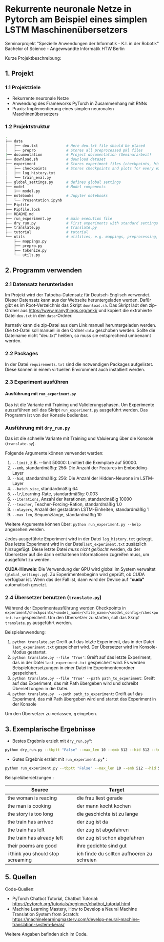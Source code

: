 # Rekurrente neuronale Netze in Pytorch am Beispiel eines simplen LSTM Maschinenübersetzers

Seminarprojekt "Spezielle Anwendungen der Informatik - K.I. in der Robotik"
Bachelor of Science - Angewwandte Informatik HTW Berlin


Kurze Projektbeschreibung:

## 1. Projekt
### 1.1 Projektziele

- Rekurrente neuronale Netze 
- Anwendung des Frameworks PyTorch in Zusammenhang mit RNNs
- Praxis: Implementierung eines simplen neuronalen Maschinenübersetzers


### 1.2 Projektstruktur

``` bash
.
├── data
│   ├── deu.txt             # Here deu.txt file should be placed
│   ├── prepro              # Stores all preprocessed pkl files
|── documentation           # Project documentation (Seminararbeit)
├── download.sh             # download dataset
├── experiment              # Stores experiment files (checkpoints, history, plots) and train_eval.py
│   ├── checkpoints         # Stores checkpoints and plots for every experiment
│   ├── log_history.txt
│   └── train_eval.py
├── global_settings.py      # defines global settings
├── model                   # Model components
│   ├── model.py            
├── notebooks               # Jupyter notebooks
│   └── Presentation.ipynb  
├── Pipfile         
├── Pipfile.lock
├── README.md
├── run_experiment.py       # main execution file
├── dry_run.py              # First experiments with standard settings
├── translate.py            # translate.py
├── tutorial                # tutorial
└── utils                   # utilities, e.g. mappings, preprocessing, tokenization, general utils
    ├── mappings.py
    ├── prepro.py
    ├── tokenize.py
    └── utils.py
```

## 2. Programm verwenden

### 2.1 Datensatz herunterladen

Im Projekt wird der Tatoeba-Datensatz für Deutsch-Englisch verwendet.
Dieser Datensatz kann aus der Webseite heruntergeladen werden. Dafür gibt es im Root-Verzeichnis das Skript `download.sh`. Das Skript lädt den zip-Ordner aus https://www.manythings.org/anki/ und kopiert die extrahierte Datei `deu.txt` in den `data`-Ordner. 

lternativ kann die zip-Datei aus dem Link manuell heruntergeladen werden. Die txt-Datei soll manuell in den Ordner `data` geschoben werden. Sollte die Dateiname nicht "deu.txt" heißen, so muss sie entsprechend umbenannt werden.

### 2.2 Packages
In der Datei `requirements.txt` sind die notwendigen Packages aufgelistet. Diese können in einem virtuellen Environment auch installiert werden.

### 2.3 Experiment ausführen

#### Ausführung mit `run_experiment.py`

Das ist die Variante mit Training und Validierungsphasen.
Um Experimente auszuführen soll das Skript `run_experiment.py` ausgeführt werden. Das Programm ist von der Konsole bedienbar. 

### Ausführung mit `dry_run.py`

Das ist die schnelle Variante mit Training und Valuierung über die Konsole (`translate.py`).

Folgende Argumente können verwendet werden:
1. `--limit`, z.B. --limit 50000: Limitiert die Exemplare auf 50000.
2. `--emb`, standardmäßig: 256: Die Anzahl der Features im Embedding-Layer
3. `--hid`, standardmäßig: 256: Die Anzahl der Hidden-Neurone im LSTM-Layer
4. `--batch_size`, standardmäßig 64
5. `--lr`,Learning-Rate, standardmäßig: 0.003
6. `--iterations`, Anzahl der Iterationen, standardmäßig 10000
7. `--teacher`, Teacher-Forcing-Ration, standardmäßig 1.0
8. `--nlayers`, Anzahl der gestackten LSTM-Einheiten, standardmäßig 1
9. `--max_len`, Sequenzlänge, standardmäßig 10

Weitere Argumente können über: `python run_experiment.py --help` angesehen werden.

Jedes ausgeführte Experiment wird in der Datei `log_history.txt` geloggt. Das letzte Experiment wird in der Datei`last_experiment.txt` zusätzlich hinzugefügt.
Diese letzte Datei *muss nicht gelöscht* werden, da der Übersetzer auf die darin enthaltenen Informationen zugreifen muss, um ausgeführt zu werden.

**CUDA-Hinweis**: 
Die Verwendung der GPU wird global im System verwaltet (`global_settings.py`). Zu Experimentenbeginn wird geprüft, ob CUDA verfügbar ist. Wenn das der Fall ist, dann wird der Device auf **"cuda"** automatisch gesetzt. 


### 2.4 Übersetzer benutzen (`translate.py`)

Während der Experimentausführung werden Checkpoints in `experiment/checkpoints/<model_name>/<file_name>/<model_config>/checkpoint.tar` gespeichert.
Um den Übersetzer zu starten, soll das Skript `translate.py` ausgeführt werden.

Beispielanwendung:
1. `python translate.py`: Greift auf das letzte Experiment, das in der Datei `last_experiment.txt` gespeichert wird. Der Übersetzer wird im Konsole-Modus gestartet.
2. `python translate.py --file 'True'`: Greift auf das letzte Experiment, das in der Datei `last_experiment.txt` gespeichert wird. Es werden Beispielübersetzungen in einer Datei im Experimentenordner gespeichert.
3. `python translate.py --file 'True' --path path_to_experiment`: Greift auf das Experiment, das mit Path übergeben wird und schreibt Übersetzungen in die Datei.
4. `python translate.py  --path path_to_experiment`: Greift auf das Experiment, das mit Path übergeben wird und startet das Experiment in der Konsole

Um den Übersetzer zu verlassen, `q` eingeben.

## 3. Exemplarische Ergebnisse

* Bestes Ergebnis erzielt mit `dry_run.py`*:

```bash
python dry_run.py --tbptt "False" --max_len 10 --emb 512 --hid 512 --teacher 1.0 --iterations 15000 --batch_size 100 --lr 0.001 --dec_lr 1 --nlayers 2 
```

* Gutes Ergebnis erzielt mit `run_experiment.py`* :
```bash
python run_experiment.py --tbptt "False" --max_len 10 --emb 512 --hid 512 --teacher 1.0 --iterations 30000 --batch_size 100 --lr 0.003 --dec_lr 1 --nlayers 2
```

Beispielübersetzungen :

| Source        | Target           
| ------------- |-------------
| the woman is reading     | die frau liest gerade 
| the man is cooking      | der mann kocht kochen      
| the story is too long | die geschichte ist zu lange
| the train has arrived | der zug ist da
| the train has left | der zug ist abgefahren
| the train has already left | der zug ist schon abgefahren
| their poems are good | ihre gedichte sind gut
| i think you should stop screaming | ich finde du sollten aufhoeren zu schreien

## 5. Quellen

Code-Quellen:

- PyTorch Chatbot Tutorial, Chatbot Tutorial: https://pytorch.org/tutorials/beginner/chatbot_tutorial.html 
- Machine Learning Mastery, How to Develop a Neural Machine Translation System from Scratch: https://machinelearningmastery.com/develop-neural-machine-translation-system-keras/

Weitere Angaben befinden sich im Code.
